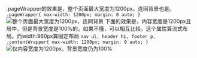 .pageWrapper的效果是，整个页面最大宽度为1200px。连同背景也是。
`.pageWrapper{
	max-width: 1200px;
	margin: 0 auto;
}`
![整个页面最大宽度为1200px，连同背景](https://s2.ax1x.com/2020/03/06/3Lk3IH.png)
下面的效果是，内容宽度是1200px且居中，但是背景宽度是100%的。如果不懂，可以相互比较。这个属性算流式布局。而width:960px算固定布局
`nav ul, header h1, footer p, .contentWrapper{
	max-width: 1200px;
	margin: 0 auto;
}`
![仅内容宽度为1200px，背景宽度仍为100%](https://s2.ax1x.com/2020/03/06/3LklZD.png)